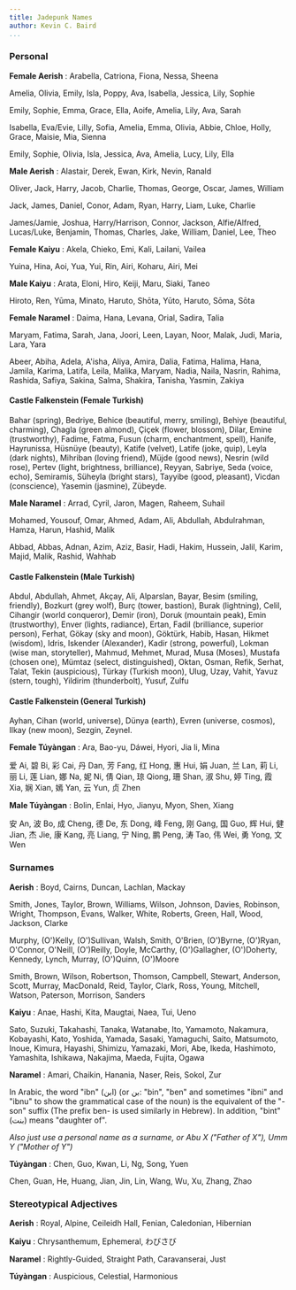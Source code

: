 ```yaml
---
title: Jadepunk Names
author: Kevin C. Baird
...
```


### Personal

**Female Aerish**
: Arabella, Catriona, Fiona, Nessa, Sheena

Amelia, Olivia, Emily, Isla, Poppy, Ava, Isabella, Jessica, Lily, Sophie

Emily, Sophie, Emma, Grace, Ella, Aoife, Amelia, Lily, Ava, Sarah

Isabella, Eva/Evie, Lilly, Sofia, Amelia, Emma, Olivia, Abbie, Chloe, Holly,
Grace, Maisie, Mia, Sienna

Emily, Sophie, Olivia, Isla, Jessica, Ava, Amelia, Lucy, Lily, Ella

**Male Aerish**
: Alastair, Derek, Ewan, Kirk, Nevin, Ranald

Oliver, Jack, Harry, Jacob, Charlie, Thomas, George, Oscar, James, William

Jack, James, Daniel, Conor, Adam, Ryan, Harry, Liam, Luke, Charlie

James/Jamie, Joshua, Harry/Harrison, Connor, Jackson, Alfie/Alfred, Lucas/Luke,
Benjamin, Thomas, Charles, Jake, William, Daniel, Lee, Theo

**Female Kaiyu**
: Akela, Chieko, Emi, Kali, Lailani, Vailea

Yuina, Hina, Aoi, Yua, Yui, Rin, Airi, Koharu, Airi, Mei

**Male Kaiyu**
: Arata, Eloni, Hiro, Keiji, Maru, Siaki, Taneo

Hiroto, Ren, Yūma, Minato, Haruto, Shōta, Yūto, Haruto, Sōma, Sōta

**Female Naramel**
: Daima, Hana, Levana, Orial, Sadira, Talia

Maryam, Fatima, Sarah, Jana, Joori, Leen, Layan, Noor, Malak, Judi, Maria, Lara, Yara

Abeer, Abiha, Adela, A'isha, Aliya, Amira, Dalia, Fatima, Halima, Hana, Jamila, Karima,
Latifa, Leila, Malika, Maryam, Nadia, Naila, Nasrin, Rahima, Rashida, Safiya, Sakina,
Salma, Shakira, Tanisha, Yasmin, Zakiya

#### Castle Falkenstein (Female Turkish)

Bahar (spring), Bedriye, Behice (beautiful, merry, smiling), Behiye (beautiful, charming),
Chagla (green almond), Çiçek (flower, blossom), Dilar, Emine (trustworthy), Fadime, Fatma,
Fusun (charm, enchantment, spell), Hanife, Hayrunissa, Hüsnüye (beauty), Katife (velvet),
Latife (joke, quip), Leyla (dark nights), Mihriban (loving friend), Müjde (good news),
Nesrin (wild rose), Pertev (light, brightness, brilliance), Reyyan, Sabriye, Seda (voice, echo),
Semiramis, Süheyla (bright stars), Tayyibe (good, pleasant), Vicdan (conscience), Yasemin (jasmine),
Zübeyde.

**Male Naramel**
: Arrad, Cyril, Jaron, Magen, Raheem, Suhail

Mohamed, Yousouf, Omar, Ahmed, Adam, Ali, Abdullah, Abdulrahman, Hamza, Harun, Hashid, Malik

Abbad, Abbas, Adnan, Azim, Aziz, Basir, Hadi, Hakim, Hussein, Jalil, Karim, Majid, Malik, Rashid, Wahhab

#### Castle Falkenstein (Male Turkish)

Abdul, Abdullah, Ahmet, Akçay, Ali, Alparslan, Bayar, Besim (smiling, friendly), Bozkurt
(grey wolf), Burç (tower, bastion), Burak (lightning), Celil, Cihangir (world conqueror),
Demir (iron), Doruk (mountain peak), Emin (trustworthy), Enver (lights, radiance), Ertan,
Fadil (brilliance, superior person), Ferhat, Gökay (sky and moon), Göktürk, Habib, Hasan,
Hikmet (wisdom), Idris, Iskender (Alexander), Kadir (strong, powerful), Lokman (wise man,
storyteller), Mahmud, Mehmet, Murad, Musa (Moses), Mustafa (chosen one), Mümtaz (select,
distinguished), Oktan, Osman, Refik, Serhat, Talat, Tekin (auspicious), Türkay (Turkish
moon), Ulug, Uzay, Vahit, Yavuz (stern, tough), Yildirim (thunderbolt), Yusuf, Zulfu

#### Castle Falkenstein (General Turkish)

Ayhan, Cihan (world, universe), Dünya (earth), Evren (universe, cosmos), Ilkay (new moon), Sezgin, Zeynel.

**Female Túyàngan**
: Ara, Bao-yu, Dáwei, Hyori, Jia li, Mina

爱 Ai, 碧 Bi, 彩 Cai, 丹 Dan, 芳 Fang, 红 Hong, 惠 Hui, 娟 Juan, 兰 Lan, 莉 Li, 丽 Li,
莲 Lian, 娜 Na, 妮 Ni, 倩 Qian, 琼 Qiong, 珊 Shan, 淑 Shu, 婷 Ting, 霞 Xia, 娴 Xian,
嫣 Yan, 云 Yun, 贞 Zhen

**Male Túyàngan**
: Bolin, Enlai, Hyo, Jianyu, Myon, Shen, Xiang

安 An, 波 Bo, 成 Cheng, 德 De, 东 Dong, 峰 Feng, 刚 Gang, 国 Guo, 辉 Hui, 健 Jian,
杰 Jie, 康 Kang, 亮 Liang, 宁 Ning, 鹏 Peng, 涛 Tao, 伟 Wei, 勇 Yong, 文 Wen

### Surnames

**Aerish**
: Boyd, Cairns, Duncan, Lachlan, Mackay

Smith, Jones, Taylor, Brown, Williams, Wilson, Johnson, Davies, Robinson, Wright,
Thompson, Evans, Walker, White, Roberts, Green, Hall, Wood, Jackson, Clarke

Murphy, (O')Kelly, (O')Sullivan, Walsh, Smith, O'Brien, (O')Byrne, (O')Ryan,
O'Connor, O'Neill, (O')Reilly, Doyle, McCarthy, (O')Gallagher, (O')Doherty,
Kennedy, Lynch, Murray, (O')Quinn, (O')Moore

Smith, Brown, Wilson, Robertson, Thomson, Campbell, Stewart, Anderson, Scott,
Murray, MacDonald, Reid, Taylor, Clark, Ross, Young, Mitchell, Watson, Paterson,
Morrison, Sanders

**Kaiyu**
: Anae, Hashi, Kita, Maugtai, Naea, Tui, Ueno

Sato, Suzuki, Takahashi, Tanaka, Watanabe, Ito, Yamamoto, Nakamura, Kobayashi,
Kato, Yoshida, Yamada, Sasaki, Yamaguchi, Saito, Matsumoto, Inoue, Kimura,
Hayashi, Shimizu, Yamazaki, Mori, Abe, Ikeda, Hashimoto, Yamashita, Ishikawa,
Nakajima, Maeda, Fujita, Ogawa

**Naramel**
: Amari, Chaikin, Hanania, Naser, Reis, Sokol, Zur

In Arabic, the word "ibn" (ابن) (or بن: "bin", "ben" and sometimes "ibni" and
"ibnu" to show the grammatical case of the noun) is the equivalent of the "-son"
suffix (The prefix ben- is used similarly in Hebrew).
In addition, "bint" (بنت) means "daughter of".

*Also just use a personal name as a surname, or
_Abu X_ ("Father of X"), _Umm Y_ ("Mother of Y")*

**Túyàngan**
: Chen, Guo, Kwan, Li, Ng, Song, Yuen

Chen, Guan, He, Huang, Jian, Jin, Lin, Wang, Wu, Xu, Zhang, Zhao

### Stereotypical Adjectives

**Aerish**
: Royal, Alpine, Ceileidh Hall, Fenian, Caledonian, Hibernian

**Kaiyu**
: Chrysanthemum, Ephemeral, わびさび

**Naramel**
: Rightly-Guided, Straight Path, Caravanserai, Just

**Túyàngan**
: Auspicious, Celestial, Harmonious

